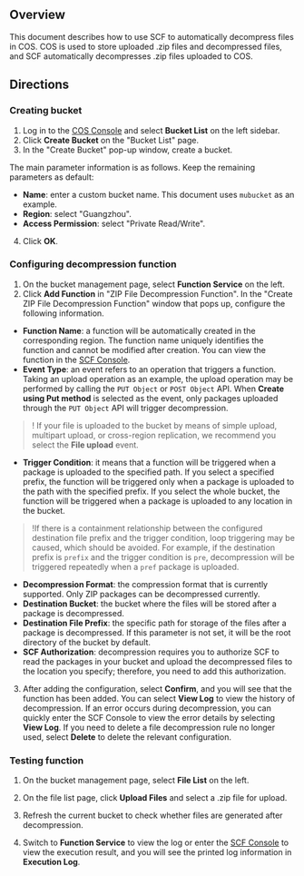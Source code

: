 ## Overview
This document describes how to use SCF to automatically decompress files in COS. COS is used to store uploaded .zip files and decompressed files, and SCF automatically decompresses .zip files uploaded to COS.


## Directions
### Creating bucket
1. Log in to the [COS Console](https://console.cloud.tencent.com/cos5) and select **Bucket List** on the left sidebar.
2. Click **Create Bucket** on the "Bucket List" page.
3. In the "Create Bucket" pop-up window, create a bucket.

The main parameter information is as follows. Keep the remaining parameters as default:
 - **Name**: enter a custom bucket name. This document uses `mubucket` as an example.
 - **Region**: select "Guangzhou".
 - **Access Permission**: select "Private Read/Write".
4. Click **OK**.


### Configuring decompression function
1. On the bucket management page, select **Function Service** on the left.
2. Click **Add Function** in "ZIP File Decompression Function". In the "Create ZIP File Decompression Function" window that pops up,
configure the following information.

 - **Function Name**: a function will be automatically created in the corresponding region. The function name uniquely identifies the function and cannot be modified after creation. You can view the function in the [SCF Console](https://console.cloud.tencent.com/scf/list?rid=1&ns=default).
 - **Event Type**: an event refers to an operation that triggers a function. Taking an upload operation as an example, the upload operation may be performed by calling the `PUT Object` or `POST Object` API. When **Create using Put method** is selected as the event, only packages uploaded through the `PUT Object` API will trigger decompression.
> ! If your file is uploaded to the bucket by means of simple upload, multipart upload, or cross-region replication, we recommend you select the **File upload** event.
> 
 - **Trigger Condition**: it means that a function will be triggered when a package is uploaded to the specified path. If you select a specified prefix, the function will be triggered only when a package is uploaded to the path with the specified prefix. If you select the whole bucket, the function will be triggered when a package is uploaded to any location in the bucket.
> !If there is a containment relationship between the configured destination file prefix and the trigger condition, loop triggering may be caused, which should be avoided. For example, if the destination prefix is `prefix` and the trigger condition is `pre`, decompression will be triggered repeatedly when a `pref` package is uploaded.
> 
 - **Decompression Format**: the compression format that is currently supported. Only ZIP packages can be decompressed currently.
 - **Destination Bucket**: the bucket where the files will be stored after a package is decompressed.
 - **Destination File Prefix**: the specific path for storage of the files after a package is decompressed. If this parameter is not set, it will be the root directory of the bucket by default.
 - **SCF Authorization**: decompression requires you to authorize SCF to read the packages in your bucket and upload the decompressed files to the location you specify; therefore, you need to add this authorization.
3. After adding the configuration, select **Confirm**, and you will see that the function has been added.
You can select **View Log** to view the history of decompression. If an error occurs during decompression, you can quickly enter the SCF Console to view the error details by selecting **View Log**. If you need to delete a file decompression rule no longer used, select **Delete** to delete the relevant configuration.

### Testing function
1. On the bucket management page, select **File List** on the left.
2. On the file list page, click **Upload Files** and select a .zip file for upload.

3. Refresh the current bucket to check whether files are generated after decompression.
4. Switch to **Function Service** to view the log or enter the [SCF Console](https://console.cloud.tencent.com/scf/list?rid=1&ns=default) to view the execution result, and you will see the printed log information in **Execution Log**.
